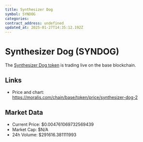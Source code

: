 ```yaml
---
title: Synthesizer Dog
symbol: SYNDOG
categories: 
contract_address: undefined
updated_at: 2025-01-27T14:35:12.192Z
---
```


# Synthesizer Dog (SYNDOG)
The [Synthesizer Dog token](https://moralis.com/chain/base/token/price/synthesizer-dog-2) is trading live on the base blockchain.

## Links
- Price and chart: https://moralis.com/chain/base/token/price/synthesizer-dog-2

## Market Data
- Current Price: $0.004761069732569439
- Market Cap: $N/A
- 24h Volume: $291616.381111993
